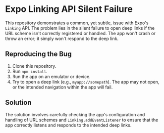 # Expo Linking API Silent Failure

This repository demonstrates a common, yet subtle, issue with Expo's `Linking` API. The problem lies in the silent failure to open deep links if the URL scheme isn't correctly registered or handled. The app won't crash or throw an error; it simply won't respond to the deep link.

## Reproducing the Bug

1. Clone this repository.
2. Run `npm install`.
3. Run the app on an emulator or device.
4. Try to open a deep link (e.g., `myapp://somepath`). The app may not open, or the intended navigation within the app will fail.

## Solution

The solution involves carefully checking the app's configuration and handling of URL schemes and `Linking.addEventListener` to ensure that the app correctly listens and responds to the intended deep links.